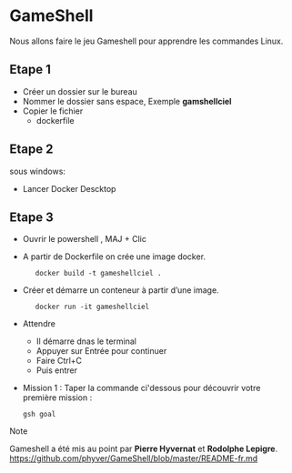 # GameShell

Nous allons faire le jeu Gameshell pour apprendre les commandes Linux.


## Etape 1 
* Créer un dossier sur le bureau
* Nommer le dossier sans espace,     Exemple **gamshellciel**
* Copier le fichier
  * dockerfile
 

## Etape 2
sous windows:
* Lancer Docker Descktop

## Etape 3
* Ouvrir le powershell , MAJ + Clic
- A partir de Dockerfile on crée une image docker.

         docker build -t gameshellciel .
  
- Créer et démarre un conteneur à partir d’une image.

         docker run -it gameshellciel

- Attendre
  * Il démarre dnas le terminal
  * Appuyer sur Entrée pour continuer
  * Faire Ctrl+C
  * Puis entrer 

- Mission 1 :
   Taper la commande ci'dessous pour découvrir votre première mission :
    
      gsh goal

> [!NOTE]
> Gameshell a été mis au point par **Pierre Hyvernat** et **Rodolphe Lepigre**.
> https://github.com/phyver/GameShell/blob/master/README-fr.md
